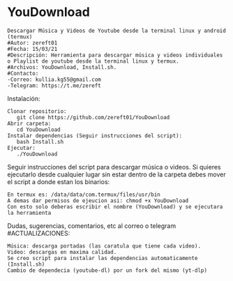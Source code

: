 # YouDownload
	Descargar Música y Videos de Youtube desde la terminal linux y android (termux)
	#Autor: zereft01
	#Fecha: 15/03/21
	#Descripción: Herramienta para descargar música y videos individuales o Playlist de youtube desde la terminal linux y termux.
	#Archivos: YouDownload, Install.sh.
	#Contacto: 
	-Correo: kullia.kg55@gmail.com
	-Telegram: https://t.me/zereft


Instalación:

	Clonar repositorio:
	   git clone https://github.com/zereft01/YouDownload
	Abrir carpeta:
	   cd YouDownload
	Instalar dependencias (Seguir instrucciones del script):
	   bash Install.sh
	Ejecutar:
	   ./YouDownload




Seguir instrucciones del script para descargar música o videos.
Si quieres ejecutarlo desde cualquier lugar sin estar dentro de la carpeta debes mover el script a donde estan los binarios:

	En termux es: /data/data/com.termux/files/usr/bin
	A demas dar permisos de ejeucion asi: chmod +x YouDownload
	Con esto solo deberas escribir el nombre (YouDownload) y se ejecutara la herramienta

Dudas, sugerencias, comentarios, etc al correo o telegram
#ACTUALIZACIONES: 

	Música: descarga portadas (las caratula que tiene cada video). 
	Video: descargas en maxima calidad.
	Se creo script para instalar las dependencias automaticamente (Install.sh)
	Cambio de dependecia (youtube-dl) por un fork del mismo (yt-dlp)
